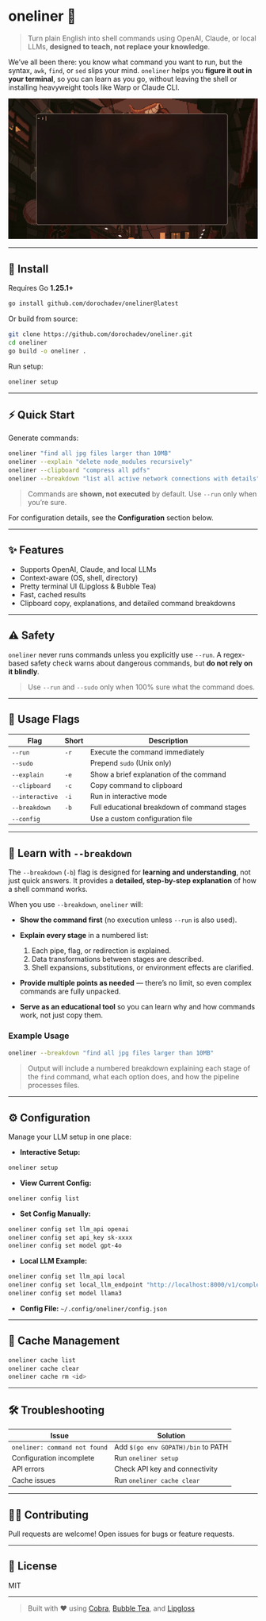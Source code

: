 # oneliner 🧠

> Turn plain English into shell commands using OpenAI, Claude, or local LLMs, **designed to teach, not replace your knowledge**.

We’ve all been there: you know what command you want to run, but the syntax, `awk`, `find`, or `sed` slips your mind. `oneliner` helps you **figure it out in your terminal**, so you can learn as you go, without leaving the shell or installing heavyweight tools like Warp or Claude CLI.

![Demo](./demo-assets-ignore/demo.gif)

---

## 🚀 Install

Requires Go **1.25.1+**

```bash
go install github.com/dorochadev/oneliner@latest
```

Or build from source:

```bash
git clone https://github.com/dorochadev/oneliner.git
cd oneliner
go build -o oneliner .
```

Run setup:

```bash
oneliner setup
```

---

## ⚡ Quick Start

Generate commands:

```bash
oneliner "find all jpg files larger than 10MB"
oneliner --explain "delete node_modules recursively"
oneliner --clipboard "compress all pdfs"
oneliner --breakdown "list all active network connections with details"
```

> Commands are **shown, not executed** by default. Use `--run` only when you’re sure.

For configuration details, see the **Configuration** section below.

---

## ✨ Features

* Supports OpenAI, Claude, and local LLMs
* Context-aware (OS, shell, directory)
* Pretty terminal UI (Lipgloss & Bubble Tea)
* Fast, cached results
* Clipboard copy, explanations, and detailed command breakdowns

---

## ⚠️ Safety

`oneliner` never runs commands unless you explicitly use `--run`.
A regex-based safety check warns about dangerous commands, but **do not rely on it blindly**.

> Use `--run` and `--sudo` only when 100% sure what the command does.

---

## 🧰 Usage Flags

| Flag            | Short | Description                                  |
| --------------- | ----- | -------------------------------------------- |
| `--run`         | `-r`  | Execute the command immediately              |
| `--sudo`        |       | Prepend `sudo` (Unix only)                   |
| `--explain`     | `-e`  | Show a brief explanation of the command      |
| `--clipboard`   | `-c`  | Copy command to clipboard                    |
| `--interactive` | `-i`  | Run in interactive mode                      |
| `--breakdown`   | `-b`  | Full educational breakdown of command stages |
| `--config`      |       | Use a custom configuration file              |

---

## 🧠 Learn with `--breakdown`

The `--breakdown` (`-b`) flag is designed for **learning and understanding**, not just quick answers. It provides a **detailed, step-by-step explanation** of how a shell command works.

When you use `--breakdown`, `oneliner` will:

* **Show the command first** (no execution unless `--run` is also used).
* **Explain every stage** in a numbered list:

  1. Each pipe, flag, or redirection is explained.
  2. Data transformations between stages are described.
  3. Shell expansions, substitutions, or environment effects are clarified.
* **Provide multiple points as needed** — there’s no limit, so even complex commands are fully unpacked.
* **Serve as an educational tool** so you can learn why and how commands work, not just copy them.

### Example Usage

```bash
oneliner --breakdown "find all jpg files larger than 10MB"
```

> Output will include a numbered breakdown explaining each stage of the `find` command, what each option does, and how the pipeline processes files.

---

## ⚙️ Configuration

Manage your LLM setup in one place:

* **Interactive Setup:**

```bash
oneliner setup
```

* **View Current Config:**

```bash
oneliner config list
```

* **Set Config Manually:**

```bash
oneliner config set llm_api openai
oneliner config set api_key sk-xxxx
oneliner config set model gpt-4o
```

* **Local LLM Example:**

```bash
oneliner config set llm_api local
oneliner config set local_llm_endpoint "http://localhost:8000/v1/completions"
oneliner config set model llama3
```

* **Config File:** `~/.config/oneliner/config.json`

---

## 🧩 Cache Management

```bash
oneliner cache list
oneliner cache clear
oneliner cache rm <id>
```

---

## 🛠️ Troubleshooting

| Issue                         | Solution                           |
| ----------------------------- | ---------------------------------- |
| `oneliner: command not found` | Add `$(go env GOPATH)/bin` to PATH |
| Configuration incomplete      | Run `oneliner setup`               |
| API errors                    | Check API key and connectivity     |
| Cache issues                  | Run `oneliner cache clear`         |

---

## 🧑‍💻 Contributing

Pull requests are welcome! Open issues for bugs or feature requests.

---

## 📜 License

MIT

---

> Built with ❤️ using [Cobra](https://github.com/spf13/cobra), [Bubble Tea](https://github.com/charmbracelet/bubbletea), and [Lipgloss](https://github.com/charmbracelet/lipgloss)